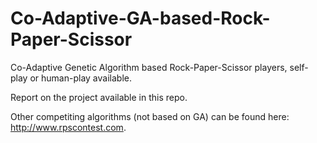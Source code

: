 # Co-Adaptive-GA-based-Rock-Paper-Scissor
Co-Adaptive Genetic Algorithm based Rock-Paper-Scissor players, self-play or human-play available.

Report on the project available in this repo.

Other competiting algorithms (not based on GA) can be found here: http://www.rpscontest.com.
